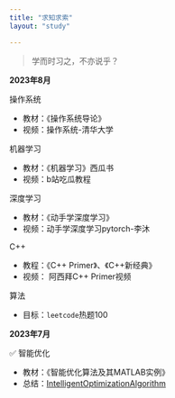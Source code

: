```yaml
---
title: "求知求索"
layout: "study"

---
```


> 学而时习之，不亦说乎？

**2023年8月**

操作系统

- 教材：《操作系统导论》
- 视频：操作系统-清华大学

机器学习

- 教材：《机器学习》西瓜书
- 视频：b站吃瓜教程

深度学习

- 教材：《动手学深度学习》
- 视频：动手学深度学习pytorch-李沐

C++

- 教程：《C++ Primer》、《C++新经典》
- 视频： 阿西拜C++ Primer视频

算法

- 目标：`leetcode`热题100

**2023年7月**

✅ 智能优化 

- 教材：《智能优化算法及其MATLAB实例》
- 总结：[IntelligentOptimizationAlgorithm](https://github.com/Junhaodada/IntelligentOptimizationAlgorithm)